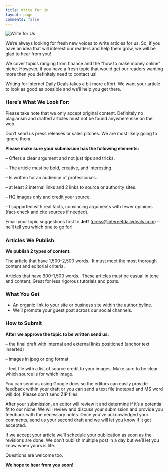 ```yaml
---
title: Write for Us
layout: page
comments: false
---
```


![Write for Us](https://www.internetdailydeals.com/content/uploads/pages/28724a57d4b8b656b04f67815d0863b5/write-for-us.jpg)

We’re always looking for fresh new voices to write articles for us. So, if you have an idea that will interest our readers and help them grow, we will be glad to hear from you!

We cover topics ranging from finance and the "how to make money online" niche. However, if you have a fresh topic that would get our readers wanting more then you definitely need to contact us!

Writing for Internet Daily Deals takes a bit more effort. We want your article to look as good as possible and we’ll help you get there.

### Here’s What We Look For:

Please take note that we only accept original content. Definitely no plagiarism and drafted articles must not be found anywhere else on the web.

Don’t send us press releases or sales pitches. We are most likely going to ignore them.

**Please make sure your submission has the following elements:**

– Offers a clear argument and not just tips and tricks.

– The article must be bold, creative, and interesting.

– Is written for an audience of professionals.

– at least 2 internal links and 2 links to source or authority sites.

– HQ images only and credit your source.

– I supported with real facts, convincing arguments with fewer opinions (fact-check and cite sources if needed).

Email your topic suggestions first to **Jeff** ([press@internetdailydeals.com](mailto:press@internetdailydeals.com)) – he’ll tell you which one to go for!

### Articles We Publish

**We publish 2 types of content:**

The article that have 1,500–2,500 words.  It must meet the most thorough content and editorial criteria.

Articles that have 900–1,500 words.  These articles must be casual in tone and content. Great for less rigorous tutorials and posts.

### What You Get

*   An organic link to your site or business site within the author byline.
*   We’ll promote your guest post across our social channels.

### How to Submit

**After we approve the topic to be written send us:**

– the final draft with internal and external links positioned (anchor text inserted)

– images in jpeg or png format

– text file with a list of source credit to your images. Make sure to be clear which source is for which image.

You can send us using Google docs so the editors can easily provide feedback within your draft or you can send a text file (notepad and MS word will do). Please don’t send ZIP files.

After your submission, an editor will review it and determine if it’s a potential fit to our niche. We will review and discuss your submission and provide you feedback with the necessary notes. Once you’ve acknowledged your comments, send us your second draft and we will let you know if it got accepted.

If we accept your article we’ll schedule your publication as soon as the revisions are done. We don’t publish multiple post in a day but we’ll let you know when yours is life.

Questions are welcome too.

**We hope to hear from you soon!**


